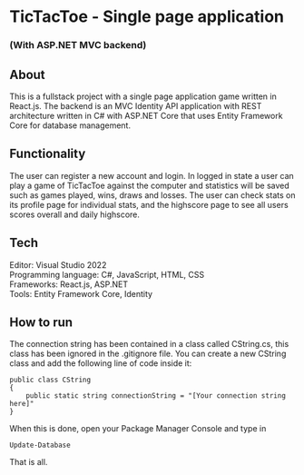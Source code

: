 # TicTacToe - Single page application
### (With ASP.NET MVC backend)
## About
This is a fullstack project with a single page application game written in React.js. 
The backend is an MVC Identity API application with REST architecture written in C# with ASP.NET Core that uses Entity Framework Core for database management.

## Functionality 
The user can register a new account and login. In logged in state a user can play a game of TicTacToe against the computer and statistics will be saved such as games played, wins, draws and losses. The user can check stats on its profile page for individual stats, and the highscore page to see all users scores overall and daily highscore.

## Tech
Editor: Visual Studio 2022<br>
Programming language: C#, JavaScript, HTML, CSS<br>
Frameworks: React.js, ASP.NET<br>
Tools: Entity Framework Core, Identity<br>

## How to run
The connection string has been contained in a class called CString.cs, this class has been ignored in the .gitignore file. You can create a new CString class and add the following line of code inside it: 
```
public class CString
{
    public static string connectionString = "[Your connection string here]"
}
```
When this is done, open your Package Manager Console and type in 
```
Update-Database
```

That is all. 
